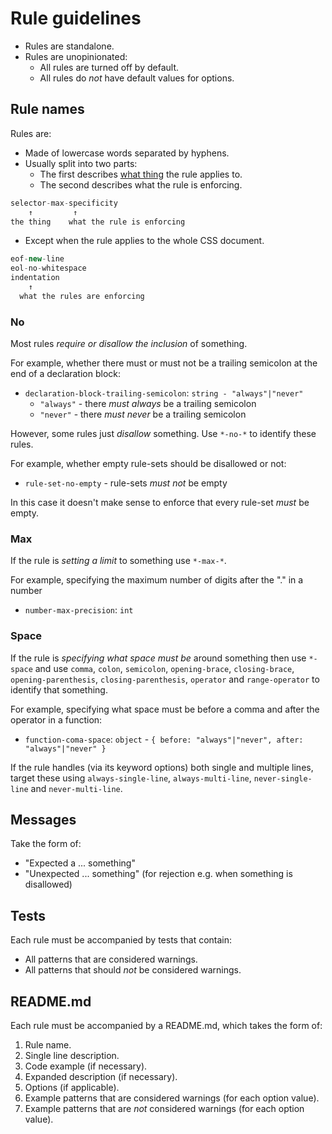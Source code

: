 # Rule guidelines

* Rules are standalone.
* Rules are unopinionated:
  * All rules are turned off by default.
  * All rules do *not* have default values for options.

## Rule names

Rules are:

* Made of lowercase words separated by hyphens.
* Usually split into two parts:
  * The first describes [what thing](http://apps.workflower.fi/vocabs/css/en) the rule applies to.
  * The second describes what the rule is enforcing.

```js
selector-max-specificity
    ↑         ↑
the thing    what the rule is enforcing
```

* Except when the rule applies to the whole CSS document.

```js
eof-new-line
eol-no-whitespace
indentation
    ↑ 
  what the rules are enforcing
```

### No

Most rules *require or disallow the inclusion* of something.

For example, whether there must or must not be a trailing semicolon at the end of a declaration block:

* `declaration-block-trailing-semicolon`: `string - "always"|"never"`
  * `"always"` - there *must always* be a trailing semicolon
  * `"never"` - there *must never* be a trailing semicolon

However, some rules just *disallow* something. Use `*-no-*` to identify these rules.

For example, whether empty rule-sets should be disallowed or not:

* `rule-set-no-empty` - rule-sets *must not* be empty

In this case it doesn't make sense to enforce that every rule-set *must* be empty.

### Max

If the rule is *setting a limit* to something use `*-max-*`.

For example, specifying the maximum number of digits after the "." in a number

* `number-max-precision`: `int` 

### Space

If the rule is *specifying what space must be* around something then use `*-space` and use `comma`, `colon`, `semicolon`, `opening-brace`, `closing-brace`, `opening-parenthesis`, `closing-parenthesis`, `operator` and `range-operator` to identify that something.

For example, specifying what space must be before a comma and after the operator in a function:

* `function-coma-space`: `object` - `{ before: "always"|"never", after: "always"|"never" }`

If the rule handles (via its keyword options) both single and multiple lines, target these using `always-single-line`, `always-multi-line`, `never-single-line` and `never-multi-line`.

## Messages

Take the form of:

* "Expected a ... something"
* "Unexpected ... something" (for rejection e.g. when something is disallowed)

## Tests

Each rule must be accompanied by tests that contain:

* All patterns that are considered warnings.
* All patterns that should *not* be considered warnings.

## README.md

Each rule must be accompanied by a README.md, which takes the form of:

1. Rule name.
2. Single line description.
3. Code example (if necessary).
4. Expanded description (if necessary).
5. Options (if applicable).
6. Example patterns that are considered warnings (for each option value).
7. Example patterns that are *not* considered warnings (for each option value).
